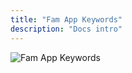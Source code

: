 ```yaml
---
title: "Fam App Keywords"
description: "Docs intro"
---
```


<!-- read an image in the same folder as this  -->

![Fam App Keywords](./scores.png)